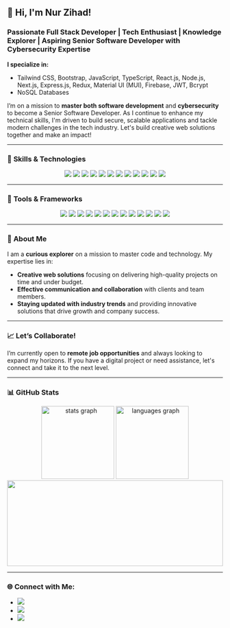 ## 👋 Hi, I'm **Nur Zihad!**

### Passionate Full Stack Developer | Tech Enthusiast | Knowledge Explorer | Aspiring Senior Software Developer with Cybersecurity Expertise

**I specialize in:**
- Tailwind CSS, Bootstrap, JavaScript, TypeScript, React.js, Node.js, Next.js, Express.js, Redux, Material UI (MUI), Firebase, JWT, Bcrypt
- NoSQL Databases

I’m on a mission to **master both software development** and **cybersecurity** to become a Senior Software Developer. As I continue to enhance my technical skills, I'm driven to build secure, scalable applications and tackle modern challenges in the tech industry. Let's build creative web solutions together and make an impact!

---

### 🚀 **Skills & Technologies**

<div align="center"> 
    <img src="https://img.shields.io/badge/JavaScript-F7DF1E?style=for-the-badge&logo=javascript&logoColor=black" />
    <img src="https://img.shields.io/badge/TypeScript-3178C6?style=for-the-badge&logo=typescript&logoColor=white" />
    <img src="https://img.shields.io/badge/React-61DAFB?style=for-the-badge&logo=react&logoColor=black" />
    <img src="https://img.shields.io/badge/Redux-764ABC?style=for-the-badge&logo=redux&logoColor=white" />
    <img src="https://img.shields.io/badge/Node.js-339933?style=for-the-badge&logo=node.js&logoColor=white" />
    <img src="https://img.shields.io/badge/Express.js-000000?style=for-the-badge&logo=express&logoColor=white" />
    <img src="https://img.shields.io/badge/Next.js-000000?style=for-the-badge&logo=next.js&logoColor=white" />
    <img src="https://img.shields.io/badge/Tailwind%20CSS-38B2AC?style=for-the-badge&logo=tailwind-css&logoColor=white" />
    <img src="https://img.shields.io/badge/Material%20UI-007FFF?style=for-the-badge&logo=mui&logoColor=white" />
    <img src="https://img.shields.io/badge/NoSQL-232F3E?style=for-the-badge&logo=nosql&logoColor=white" />
    <img src="https://img.shields.io/badge/JWT-000000?style=for-the-badge&logo=json-web-tokens&logoColor=white" />
    <img src="https://img.shields.io/badge/Bcrypt-E34F26?style=for-the-badge&logo=undefined&logoColor=white" />
</div>

---

### 🔧 **Tools & Frameworks**

<div align="center">
    <img src="https://img.shields.io/badge/GitHub-181717?style=for-the-badge&logo=github&logoColor=white" />
    <img src="https://img.shields.io/badge/Framer%20Motion-0055FF?style=for-the-badge&logo=framer&logoColor=white" />
    <img src="https://img.shields.io/badge/Magic%20UI-blue?style=for-the-badge&logo=magic-the-gathering&logoColor=white" />
    <img src="https://img.shields.io/badge/Ancestor%20UI-purple?style=for-the-badge&logo=matrix&logoColor=white" />
    <img src="https://img.shields.io/badge/React%20Hook%20Form-E34F26?style=for-the-badge&logo=react-hook-form&logoColor=white" />
    <img src="https://img.shields.io/badge/Swiper.js-6332F6?style=for-the-badge&logo=swiper&logoColor=white" />
    <img src="https://img.shields.io/badge/Chart.js-FF6384?style=for-the-badge&logo=chartdotjs&logoColor=white" />
    <img src="https://img.shields.io/badge/Firebase-FFCA28?style=for-the-badge&logo=firebase&logoColor=black" />
    <img src="https://img.shields.io/badge/OAuth-3A3A3A?style=for-the-badge&logo=oauth&logoColor=white" />
    <img src="https://img.shields.io/badge/React%20Icons-61DAFB?style=for-the-badge&logo=react&logoColor=black" />
    <img src="https://img.shields.io/badge/Sonner%20Toast-FF5630?style=for-the-badge&logo=chakraui&logoColor=white" />
    <img src="https://img.shields.io/badge/Vercel-000000?style=for-the-badge&logo=vercel&logoColor=white" />
    <img src="https://img.shields.io/badge/Lottie-000000?style=for-the-badge&logo=airbnb&logoColor=white" />
</div>

---

### 🌟 **About Me**

I am a **curious explorer** on a mission to master code and technology. My expertise lies in:
- **Creative web solutions** focusing on delivering high-quality projects on time and under budget.
- **Effective communication and collaboration** with clients and team members.
- **Staying updated with industry trends** and providing innovative solutions that drive growth and company success.

---

### 📈 **Let’s Collaborate!**

I’m currently open to **remote job opportunities** and always looking to expand my horizons. If you have a digital project or need assistance, let's connect and take it to the next level.

---

### 📊 **GitHub Stats**

<div align="center">
  <img src="https://github-readme-stats.vercel.app/api?username=Zihadx&hide_title=false&hide_rank=false&show_icons=true&include_all_commits=true&count_private=true&disable_animations=false&theme=neon&locale=en&hide_border=false&order=1" height="170" alt="stats graph" />
  <img src="https://github-readme-stats.vercel.app/api/top-langs?username=Zihadx&locale=en&hide_title=false&layout=compact&card_width=320&langs_count=5&theme=neon&hide_border=false&order=2" height="170" alt="languages graph" />
</div>

<div align="center">
  <img src="https://github-readme-streak-stats.herokuapp.com/?user=Zihadx&theme=neon" style="width: 100%; height: 200px; object-fit: cover;" />
</div>

---

### 🌐 **Connect with Me:**


- <a href="https://nzihad.netlify.app" target="_blank"><img src="https://img.shields.io/badge/Portfolio-%23005ab2.svg?style=for-the-badge&logo=font-awesome&logoColor=white" /></a>
- <a href="https://www.linkedin.com/in/nur-zihad" target="_blank"><img src="https://img.shields.io/badge/LinkedIn-%230077B5.svg?style=for-the-badge&logo=linkedin&logoColor=white" /></a>
- <a href="mailto:nurzihad.info@gmail.com" target="_blank"><img src="https://img.shields.io/badge/Email-%23dd4c41.svg?style=for-the-badge&logo=gmail&logoColor=white" /></a>

